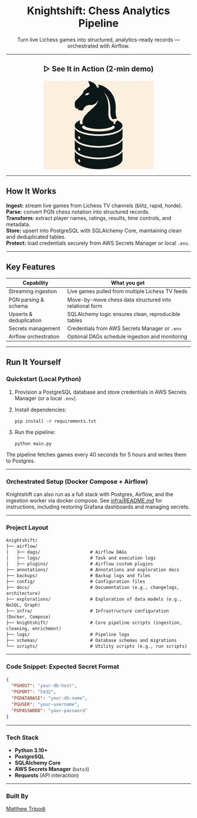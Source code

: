 <h1 align="center">Knightshift: Chess Analytics Pipeline</h1>

<p align="center">
  Turn live Lichess games into structured, analytics-ready records — orchestrated with Airflow.
</p>

---

<h3 align="center" style="font-size:1.4em;">▷ See It in Action (2-min demo)</h3>

<p align="center">
  <a href="https://youtu.be/CAupEMTL6uY">
    <img src="docs/KnightShift.jpg" alt="Knightshift demo thumbnail" width="300"/>
  </a>
</p>

---

## How It Works

**Ingest:** stream live games from Lichess TV channels (blitz, rapid, horde).  
**Parse:** convert PGN chess notation into structured records.  
**Transform:** extract player names, ratings, results, time controls, and metadata.  
**Store:** upsert into PostgreSQL with SQLAlchemy Core, maintaining clean and deduplicated tables.  
**Protect:** load credentials securely from AWS Secrets Manager or local `.env`.

---

## Key Features

| Capability | What you get |
|------------|--------------|
| Streaming ingestion | Live games pulled from multiple Lichess TV feeds |
| PGN parsing & schema | Move-by-move chess data structured into relational form |
| Upserts & deduplication | SQLAlchemy logic ensures clean, reproducible tables |
| Secrets management | Credentials from AWS Secrets Manager or `.env` |
| Airflow orchestration | Optional DAGs schedule ingestion and monitoring |

---

## Run It Yourself

### Quickstart (Local Python)

1. Provision a PostgreSQL database and store credentials in AWS Secrets Manager (or a local `.env`).

2. Install dependencies:

   ```
   pip install -r requirements.txt
   ```

3. Run the pipeline:

   ```
   python main.py
   ```

The pipeline fetches games every 40 seconds for 5 hours and writes them to Postgres.

---

### Orchestrated Setup (Docker Compose + Airflow)

Knightshift can also run as a full stack with Postgres, Airflow, and the ingestion worker via docker compose.
See [infra/README.md](infra/README.md) for instructions, including restoring Grafana dashboards and managing secrets.

---

### Project Layout

```
knightshift/
├── airflow/
│   ├── dags/                   # Airflow DAGs
│   ├── logs/                   # Task and execution logs
│   ├── plugins/                # Airflow custom plugins
├── annotations/                # Annotations and exploration docs
├── backups/                    # Backup logs and files
├── config/                     # Configuration files
├── docs/                       # Documentation (e.g., changelogs, architecture)
├── explorations/               # Exploration of data models (e.g., NoSQL, Graph)
├── infra/                      # Infrastructure configuration (Docker, Compose)
├── knightshift/                # Core pipeline scripts (ingestion, cleaning, enrichment)
├── logs/                       # Pipeline logs
├── schemas/                    # Database schemas and migrations
└── scripts/                    # Utility scripts (e.g., run scripts)
```

---

### Code Snippet: Expected Secret Format

```json
{
  "PGHOST": "your-db-host",
  "PGPORT": "5432",
  "PGDATABASE": "your-db-name",
  "PGUSER": "your-username",
  "PGPASSWORD": "your-password"
}
```

---

### Tech Stack

- **Python 3.10+**
- **PostgreSQL**
- **SQLAlchemy Core**
- **AWS Secrets Manager** (`boto3`)
- **Requests** (API interaction)

---

### Built By

[Matthew Tripodi](https://github.com/okv627)